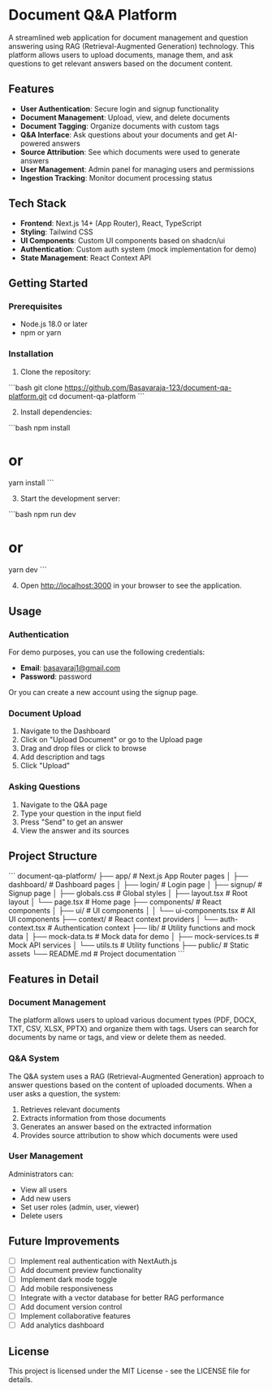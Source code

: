 # Document Q&A Platform

A streamlined web application for document management and question answering using RAG (Retrieval-Augmented Generation) technology. This platform allows users to upload documents, manage them, and ask questions to get relevant answers based on the document content.


## Features

- **User Authentication**: Secure login and signup functionality
- **Document Management**: Upload, view, and delete documents
- **Document Tagging**: Organize documents with custom tags
- **Q&A Interface**: Ask questions about your documents and get AI-powered answers
- **Source Attribution**: See which documents were used to generate answers
- **User Management**: Admin panel for managing users and permissions
- **Ingestion Tracking**: Monitor document processing status

## Tech Stack

- **Frontend**: Next.js 14+ (App Router), React, TypeScript
- **Styling**: Tailwind CSS
- **UI Components**: Custom UI components based on shadcn/ui
- **Authentication**: Custom auth system (mock implementation for demo)
- **State Management**: React Context API

## Getting Started

### Prerequisites

- Node.js 18.0 or later
- npm or yarn

### Installation

1. Clone the repository:

\`\`\`bash
git clone https://github.com/Basavaraja-123/document-qa-platform.git
cd document-qa-platform
\`\`\`

2. Install dependencies:

\`\`\`bash
npm install
# or
yarn install
\`\`\`

3. Start the development server:

\`\`\`bash
npm run dev
# or
yarn dev
\`\`\`

4. Open [http://localhost:3000](http://localhost:3000) in your browser to see the application.

## Usage

### Authentication

For demo purposes, you can use the following credentials:

- **Email**: basavaraj1@gmail.com
- **Password**: password

Or you can create a new account using the signup page.

### Document Upload

1. Navigate to the Dashboard
2. Click on "Upload Document" or go to the Upload page
3. Drag and drop files or click to browse
4. Add description and tags
5. Click "Upload"

### Asking Questions

1. Navigate to the Q&A page
2. Type your question in the input field
3. Press "Send" to get an answer
4. View the answer and its sources

## Project Structure

\`\`\`
document-qa-platform/
├── app/                    # Next.js App Router pages
│   ├── dashboard/          # Dashboard pages
│   ├── login/              # Login page
│   ├── signup/             # Signup page
│   ├── globals.css         # Global styles
│   ├── layout.tsx          # Root layout
│   └── page.tsx            # Home page
├── components/             # React components
│   ├── ui/                 # UI components
│   │   └── ui-components.tsx  # All UI components
├── context/                # React context providers
│   └── auth-context.tsx    # Authentication context
├── lib/                    # Utility functions and mock data
│   ├── mock-data.ts        # Mock data for demo
│   ├── mock-services.ts    # Mock API services
│   └── utils.ts            # Utility functions
├── public/                 # Static assets
└── README.md               # Project documentation
\`\`\`

## Features in Detail

### Document Management

The platform allows users to upload various document types (PDF, DOCX, TXT, CSV, XLSX, PPTX) and organize them with tags. Users can search for documents by name or tags, and view or delete them as needed.

### Q&A System

The Q&A system uses a RAG (Retrieval-Augmented Generation) approach to answer questions based on the content of uploaded documents. When a user asks a question, the system:

1. Retrieves relevant documents
2. Extracts information from those documents
3. Generates an answer based on the extracted information
4. Provides source attribution to show which documents were used

### User Management

Administrators can:
- View all users
- Add new users
- Set user roles (admin, user, viewer)
- Delete users

## Future Improvements

- [ ] Implement real authentication with NextAuth.js
- [ ] Add document preview functionality
- [ ] Implement dark mode toggle
- [ ] Add mobile responsiveness
- [ ] Integrate with a vector database for better RAG performance
- [ ] Add document version control
- [ ] Implement collaborative features
- [ ] Add analytics dashboard

## License

This project is licensed under the MIT License - see the LICENSE file for details.